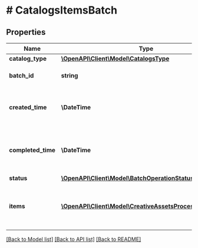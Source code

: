 # # CatalogsItemsBatch

## Properties

Name | Type | Description | Notes
------------ | ------------- | ------------- | -------------
**catalog_type** | [**\OpenAPI\Client\Model\CatalogsType**](CatalogsType.md) |  |
**batch_id** | **string** | Id of the catalogs items batch | [optional]
**created_time** | **\DateTime** | Date and time (UTC) of the batch creation: YYYY-MM-DD&#39;T&#39;hh:mm:ss | [optional] [readonly]
**completed_time** | **\DateTime** | Date and time (UTC) of the batch completion: YYYY-MM-DD&#39;T&#39;hh:mm:ss | [optional] [readonly]
**status** | [**\OpenAPI\Client\Model\BatchOperationStatus**](BatchOperationStatus.md) |  | [optional]
**items** | [**\OpenAPI\Client\Model\CreativeAssetsProcessingRecord[]**](CreativeAssetsProcessingRecord.md) | Array with the catalogs items processing records part of the catalogs items batch | [optional]

[[Back to Model list]](../../README.md#models) [[Back to API list]](../../README.md#endpoints) [[Back to README]](../../README.md)

